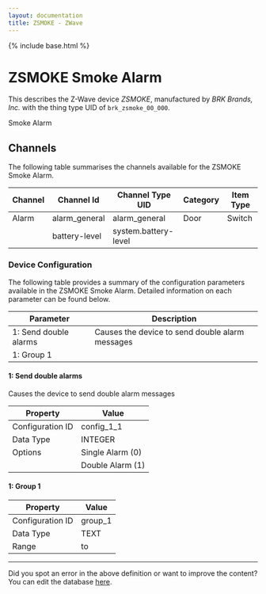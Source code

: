 ```yaml
---
layout: documentation
title: ZSMOKE - ZWave
---
```


{% include base.html %}

# ZSMOKE Smoke Alarm

This describes the Z-Wave device *ZSMOKE*, manufactured by *BRK Brands, Inc.* with the thing type UID of ```brk_zsmoke_00_000```. 

Smoke Alarm


## Channels
The following table summarises the channels available for the ZSMOKE Smoke Alarm.

| Channel | Channel Id | Channel Type UID | Category | Item Type |
|---------|------------|------------------|----------|-----------|
| Alarm | alarm_general | alarm_general | Door | Switch |
|  | battery-level | system.battery-level |  |  |


### Device Configuration
The following table provides a summary of the configuration parameters available in the ZSMOKE Smoke Alarm.
Detailed information on each parameter can be found below.

| Parameter   | Description |
|-------------|-------------|
| 1: Send double alarms | Causes the device to send double alarm messages |
| 1: Group 1 |  |


#### 1: Send double alarms

Causes the device to send double alarm messages


| Property         | Value    |
|------------------|----------|
| Configuration ID | config_1_1 |
| Data Type        | INTEGER || Default Value | 0 |
| Options | Single Alarm (0) |
|  | Double Alarm (1) |


#### 1: Group 1


| Property         | Value    |
|------------------|----------|
| Configuration ID | group_1 |
| Data Type        | TEXT |
| Range |  to  |


---

Did you spot an error in the above definition or want to improve the content?
You can edit the database [here](http://www.cd-jackson.com/index.php/zwave/zwave-device-database/zwave-device-list/devicesummary/239).
